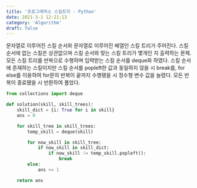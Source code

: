 ```yaml
---
title: '프로그래머스 스킬트리 - Python'
date: 2021-3-1 12:21:13
category: 'Algorithm'
draft: false
---
```

문자열로 이루어진 스킬 순서와 문자열로 이루어진 배열인 스킬 트리가 주어진다. 스킬 순서에 없는 스킬은 상관없으며 스킬 순서와 맞는 스킬 트리가 몇개인 지 출력하는 문제. 모든 스킬 트리를 반복으로 수행하며 입력받는 스킬 순서를 deque화 하였다. 스킬 순서에 존재하는 스킬이지만 스킬 순서를 popleft한 값과 동일하지 않을 시 break를, for else를 이용하여 for문의 반복이 끝까지 수행됐을 시 정수형 변수 값을 늘렸다. 모든 반복이 종료됐을 시 반환하여 풀었다.
```python
from collections import deque

def solution(skill, skill_trees):
    skill_dict = {i: True for i in skill}
    ans = 0

    for skill_tree in skill_trees:
        temp_skill = deque(skill)

        for now_skill in skill_tree:
            if now_skill in skill_dict:
                if now_skill != temp_skill.popleft():
                    break
        else:
            ans += 1

    return ans

```